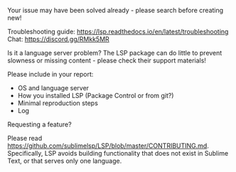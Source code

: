 Your issue may have been solved already - please search before creating new!

Troubleshooting guide: https://lsp.readthedocs.io/en/latest/troubleshooting
Chat: https://discord.gg/RMkk5MR

Is it a language server problem? The LSP package can do little to prevent slowness or missing content - please check their support materials!

Please include in your report:

* OS and language server
* How you installed LSP (Package Control or from git?)
* Minimal reproduction steps
* Log

Requesting a feature?

Please read https://github.com/sublimelsp/LSP/blob/master/CONTRIBUTING.md. Specifically, LSP avoids building functionality that does not exist in Sublime Text, or that serves only one language.
